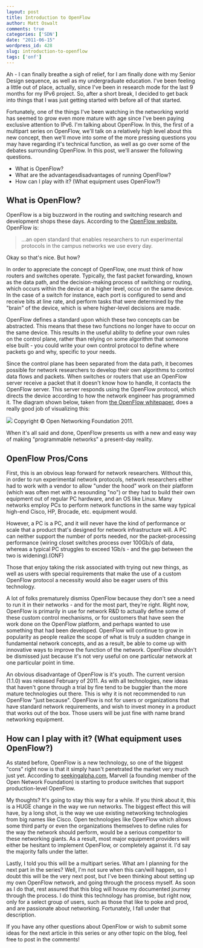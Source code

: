 ```yaml
---
layout: post
title: Introduction to OpenFlow
author: Matt Oswalt
comments: true
categories: ['SDN']
date: "2011-06-15"
wordpress_id: 428
slug: introduction-to-openflow
tags: ['onf']
---
```



Ah - I can finally breathe a sigh of relief, for I am finally done with my Senior Design sequence, as well as my undergraduate education. I've been feeling a little out of place, actually, since I've been in research mode for the last 9 months for my IPv6 project. So, after a short break, I decided to get back into things that I was just getting started with before all of that started.

Fortunately, one of the things I've been watching in the networking world has seemed to grow even more mature with age since I've been paying exclusive attention to IPv6. I'm talking about OpenFlow. In this, the first of a multipart series on OpenFlow, we'll talk on a relatively high level about this new concept, then we'll move into some of the more pressing questions you may have regarding it's technical function, as well as go over some of the debates surrounding OpenFlow. In this post, we'll answer the following questions.
	
  * What is OpenFlow?	
  * What are the advantagesdisadvantages of running OpenFlow?
  * How can I play with it? (What equipment uses OpenFlow?)

## What is OpenFlow?

OpenFlow is a big buzzword in the routing and switching research and development shops these days. According to the [OpenFlow website](http://www.openflow.org/wp/learnmore/), OpenFlow is:

> ...an open standard that enables researchers to run experimental protocols in the campus networks we use every day.

Okay so that's nice. But how?

In order to appreciate the concept of OpenFlow, one must think of how routers and switches operate. Typically, the fast packet forwarding, known as the data path, and the decision-making process of switching or routing, which occurs within the device at a higher level, occur on the same device. In the case of a switch for instance, each port is configured to send and receive bits at line rate, and perform tasks that were determined by the "brain" of the device, which is where higher-level decisions are made.

OpenFlow defines a standard upon which these two concepts can be abstracted. This means that these two functions no longer have to occur on the same device. This results in the useful ability to define your own rules on the control plane, rather than relying on some algorithm that someone else built - you could write your own control protocol to define where packets go and why, specific to your needs.

Since the control plane has been separated from the data path, it becomes possible for network researchers to develop their own algorithms to control data flows and packets. When switches or routers that use an OpenFlow server receive a packet that it doesn't know how to handle, it contacts the OpenFlow server. This server responds using the OpenFlow protocol, which directs the device according to how the network engineer has programmed it. The diagram shown below, taken from [the OpenFlow whitepaper](http://www.openflow.org/documents/openflow-wp-latest.pdf), does a really good job of visualizing this:

[![](/assets/2011/06/openflow.jpg)](/assets/2011/06/openflow.jpg) 
Copyright © Open Networking Foundation 2011.

When it's all said and done, OpenFlow presents us with a new and easy way of making "programmable networks" a present-day reality.

## OpenFlow Pros/Cons

First, this is an obvious leap forward for network researchers. Without this, in order to run experimental network protocols, network researchers either had to work with a vendor to allow "under the hood" work on their platform (which was often met with a resounding "no") or they had to build their own equipment out of regular PC hardware, and an OS like Linux. Many networks employ PCs to perform network functions in the same way typical high-end Cisco, HP, Brocade, etc. equipment would.

However, a PC is a PC, and it will never have the kind of performance or scale that a product that's designed for network infrastructure will. A PC can neither support the number of ports needed, nor the packet-processing performance (wiring closet switches process over 100Gb/s of data, whereas a typical PC struggles to exceed 1Gb/s - and the gap between the two is widening).(ONF)

Those that enjoy taking the risk associated with trying out new things, as well as users with special requirements that make the use of a custom OpenFlow protocol a necessity would also be eager users of this technology.

A lot of folks prematurely dismiss OpenFlow because they don't see a need to run it in their networks - and for the most part, they're right. Right now, OpenFlow is primarily in use for network R&D to actually define some of these custom control mechanisms, or for customers that have seen the work done on the OpenFlow platform, and perhaps wanted to use something that had been developed. OpenFlow will continue to grow in popularity as people realize the scope of what is truly a sudden change in fundamental network concepts, and as a result, be able to come up with innovative ways to improve the function of the network. OpenFlow shouldn't be dismissed just because it's not very useful on one particular network at one particular point in time.

An obvious disadvantage of OpenFlow is it's youth. The current version (1.1.0) was released February of 2011. As with all technologies, new ideas that haven't gone through a trial by fire tend to be buggier than the more mature technologies out there. This is why it is not recommended to run OpenFlow "just because". OpenFlow is not for users or organizations that have standard network requirements, and wish to invest money in a product that works out of the box. Those users will be just fine with name brand networking equipment.

## How can I play with it? (What equipment uses OpenFlow?)

As stated before, OpenFlow is a new technology, so one of the biggest "cons" right now is that it simply hasn't penetrated the market very much just yet. According to [seekingalpha.com](http://seekingalpha.com/news-article/1055446-marvell-introduces-openflow-enabled-switches), Marvell (a founding member of the Open Network Foundation) is starting to produce switches that support production-level OpenFlow.

My thoughts? It's going to stay this way for a while. If you think about it, this is a HUGE change in the way we run networks. The biggest effect this will have, by a long shot, is the way we use existing networking technologies from big names like Cisco. Open technologies like OpenFlow which allows some third party or even the organizations themselves to define rules for the way the network should perform, would be a serious competitor to these networking giants. As a result, most major equipment providers will either be hesitant to implement OpenFlow, or completely against it. I'd say the majority falls under the latter.

Lastly, I told you this will be a multipart series. What am I planning for the next part in the series? Well, I'm not sure when this can/will happen, so I doubt this will be the very next post, but I've been thinking about setting up my own OpenFlow network, and going through the process myself. As soon as I do that, rest assured that this blog will house my documented journey through the process. I do think this technology has promise, but right now, only for a select group of users, such as those that like to poke and prod, and are passionate about networking. Fortunately, I fall under that description.

If you have any other questions about OpenFlow or wish to submit some ideas for the next article in this series or any other topic on the blog, feel free to post in the comments!
